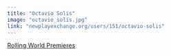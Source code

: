 ```yaml
---
title: "Octavio Solis"
image: "octavio_solis.jpg"
link: "newplayexchange.org/users/151/octavio-solis"
---
```


[Rolling World Premieres](/programs/rolling-world-premieres)